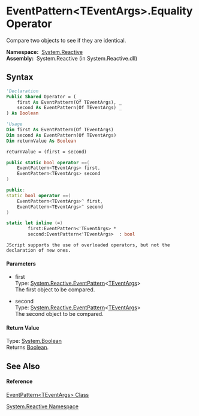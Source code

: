 # EventPattern\<TEventArgs\>.Equality Operator

Compare two objects to see if they are identical.

**Namespace:**  [System.Reactive](System.Reactive\System.Reactive.md)  
**Assembly:**  System.Reactive (in System.Reactive.dll)

## Syntax

```vb
'Declaration
Public Shared Operator = ( _
    first As EventPattern(Of TEventArgs), _
    second As EventPattern(Of TEventArgs) _
) As Boolean
```

```vb
'Usage
Dim first As EventPattern(Of TEventArgs)
Dim second As EventPattern(Of TEventArgs)
Dim returnValue As Boolean

returnValue = (first = second)
```

```csharp
public static bool operator ==(
    EventPattern<TEventArgs> first,
    EventPattern<TEventArgs> second
)
```

```c++
public:
static bool operator ==(
    EventPattern<TEventArgs>^ first, 
    EventPattern<TEventArgs>^ second
)
```

```fsharp
static let inline (=)
        first:EventPattern<'TEventArgs> * 
        second:EventPattern<'TEventArgs>  : bool
```

```jscript
JScript supports the use of overloaded operators, but not the declaration of new ones.
```

#### Parameters

- first  
  Type: [System.Reactive.EventPattern](EventPattern\EventPattern(TEventArgs).md)\<[TEventArgs](EventPattern\EventPattern(TEventArgs).md)\>  
  The first object to be compared.

- second  
  Type: [System.Reactive.EventPattern](EventPattern\EventPattern(TEventArgs).md)\<[TEventArgs](EventPattern\EventPattern(TEventArgs).md)\>  
  The second object to be compared.

#### Return Value

Type: [System.Boolean](https://msdn.microsoft.com/en-us/library/a28wyd50)  
Returns [Boolean](https://msdn.microsoft.com/en-us/library/a28wyd50).

## See Also

#### Reference

[EventPattern\<TEventArgs\> Class](EventPattern\EventPattern(TEventArgs).md)

[System.Reactive Namespace](System.Reactive\System.Reactive.md)






